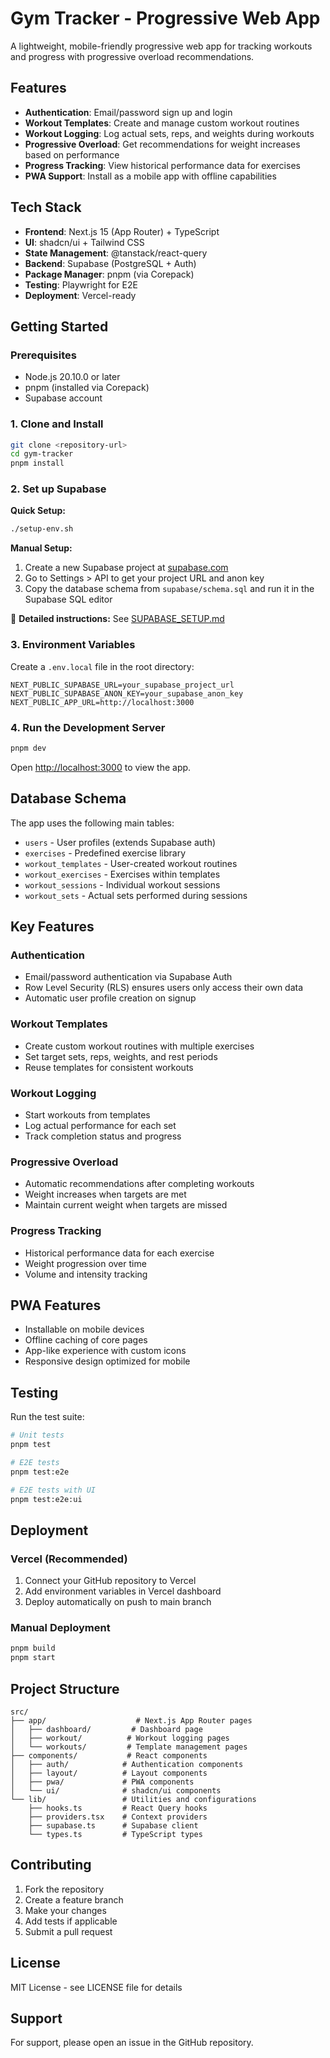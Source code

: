 # Gym Tracker - Progressive Web App

A lightweight, mobile-friendly progressive web app for tracking workouts and progress with progressive overload recommendations.

## Features

-   **Authentication**: Email/password sign up and login
-   **Workout Templates**: Create and manage custom workout routines
-   **Workout Logging**: Log actual sets, reps, and weights during workouts
-   **Progressive Overload**: Get recommendations for weight increases based on performance
-   **Progress Tracking**: View historical performance data for exercises
-   **PWA Support**: Install as a mobile app with offline capabilities

## Tech Stack

-   **Frontend**: Next.js 15 (App Router) + TypeScript
-   **UI**: shadcn/ui + Tailwind CSS
-   **State Management**: @tanstack/react-query
-   **Backend**: Supabase (PostgreSQL + Auth)
-   **Package Manager**: pnpm (via Corepack)
-   **Testing**: Playwright for E2E
-   **Deployment**: Vercel-ready

## Getting Started

### Prerequisites

-   Node.js 20.10.0 or later
-   pnpm (installed via Corepack)
-   Supabase account

### 1. Clone and Install

```bash
git clone <repository-url>
cd gym-tracker
pnpm install
```

### 2. Set up Supabase

**Quick Setup:**

```bash
./setup-env.sh
```

**Manual Setup:**

1. Create a new Supabase project at [supabase.com](https://supabase.com)
2. Go to Settings > API to get your project URL and anon key
3. Copy the database schema from `supabase/schema.sql` and run it in the Supabase SQL editor

📖 **Detailed instructions:** See [SUPABASE_SETUP.md](./SUPABASE_SETUP.md)

### 3. Environment Variables

Create a `.env.local` file in the root directory:

```env
NEXT_PUBLIC_SUPABASE_URL=your_supabase_project_url
NEXT_PUBLIC_SUPABASE_ANON_KEY=your_supabase_anon_key
NEXT_PUBLIC_APP_URL=http://localhost:3000
```

### 4. Run the Development Server

```bash
pnpm dev
```

Open [http://localhost:3000](http://localhost:3000) to view the app.

## Database Schema

The app uses the following main tables:

-   `users` - User profiles (extends Supabase auth)
-   `exercises` - Predefined exercise library
-   `workout_templates` - User-created workout routines
-   `workout_exercises` - Exercises within templates
-   `workout_sessions` - Individual workout sessions
-   `workout_sets` - Actual sets performed during sessions

## Key Features

### Authentication

-   Email/password authentication via Supabase Auth
-   Row Level Security (RLS) ensures users only access their own data
-   Automatic user profile creation on signup

### Workout Templates

-   Create custom workout routines with multiple exercises
-   Set target sets, reps, weights, and rest periods
-   Reuse templates for consistent workouts

### Workout Logging

-   Start workouts from templates
-   Log actual performance for each set
-   Track completion status and progress

### Progressive Overload

-   Automatic recommendations after completing workouts
-   Weight increases when targets are met
-   Maintain current weight when targets are missed

### Progress Tracking

-   Historical performance data for each exercise
-   Weight progression over time
-   Volume and intensity tracking

## PWA Features

-   Installable on mobile devices
-   Offline caching of core pages
-   App-like experience with custom icons
-   Responsive design optimized for mobile

## Testing

Run the test suite:

```bash
# Unit tests
pnpm test

# E2E tests
pnpm test:e2e

# E2E tests with UI
pnpm test:e2e:ui
```

## Deployment

### Vercel (Recommended)

1. Connect your GitHub repository to Vercel
2. Add environment variables in Vercel dashboard
3. Deploy automatically on push to main branch

### Manual Deployment

```bash
pnpm build
pnpm start
```

## Project Structure

```
src/
├── app/                    # Next.js App Router pages
│   ├── dashboard/         # Dashboard page
│   ├── workout/          # Workout logging pages
│   └── workouts/         # Template management pages
├── components/           # React components
│   ├── auth/            # Authentication components
│   ├── layout/          # Layout components
│   ├── pwa/             # PWA components
│   └── ui/              # shadcn/ui components
└── lib/                 # Utilities and configurations
    ├── hooks.ts         # React Query hooks
    ├── providers.tsx    # Context providers
    ├── supabase.ts      # Supabase client
    └── types.ts         # TypeScript types
```

## Contributing

1. Fork the repository
2. Create a feature branch
3. Make your changes
4. Add tests if applicable
5. Submit a pull request

## License

MIT License - see LICENSE file for details

## Support

For support, please open an issue in the GitHub repository.
